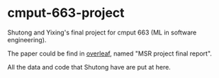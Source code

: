 # cmput-663-project

Shutong and Yixing's final project for cmput 663 (ML in software engineering).

The paper could be find in [overleaf](https://www.overleaf.com/project), named "MSR project final report". 

All the data and code that Shutong have are put at here.
